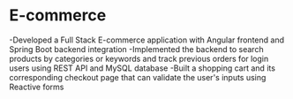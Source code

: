 # E-commerce
-Developed a Full Stack E-commerce application with Angular frontend and Spring Boot backend integration
-Implemented the backend to search products by categories or keywords and track previous orders for login users using REST API and MySQL database
-Built a shopping cart and its corresponding checkout page that can validate the user's inputs using Reactive forms

